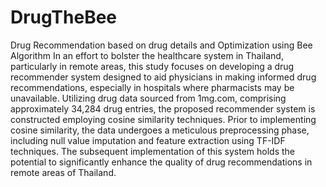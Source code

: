 # DrugTheBee
Drug Recommendation based on drug details and Optimization using Bee Algorithm
In an effort to bolster the healthcare system in Thailand, particularly in remote areas, this study focuses on developing a drug recommender system designed to aid physicians in making informed drug recommendations, especially in hospitals where pharmacists may be unavailable. Utilizing drug data sourced from 1mg.com, comprising approximately 34,284 drug entries, the proposed recommender system is constructed employing cosine similarity techniques. Prior to implementing cosine similarity, the data undergoes a meticulous preprocessing phase, including null value imputation and feature extraction using TF-IDF techniques. The subsequent implementation of this system holds the potential to significantly enhance the quality of drug recommendations in remote areas of Thailand.

